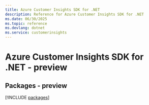 ```yaml
---
title: Azure Customer Insights SDK for .NET
description: Reference for Azure Customer Insights SDK for .NET
ms.date: 06/30/2025
ms.topic: reference
ms.devlang: dotnet
ms.service: customerinsights
---
```

# Azure Customer Insights SDK for .NET - preview
## Packages - preview
[!INCLUDE [packages](customer-insights-index.md)]